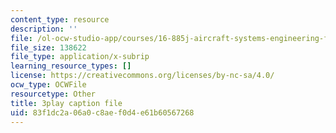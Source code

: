 ```yaml
---
content_type: resource
description: ''
file: /ol-ocw-studio-app/courses/16-885j-aircraft-systems-engineering-fall-2005/83f1dc2a06a0c8aef0d4e61b60567268_rV5eSoBqrsY.srt
file_size: 138622
file_type: application/x-subrip
learning_resource_types: []
license: https://creativecommons.org/licenses/by-nc-sa/4.0/
ocw_type: OCWFile
resourcetype: Other
title: 3play caption file
uid: 83f1dc2a-06a0-c8ae-f0d4-e61b60567268
---
```

